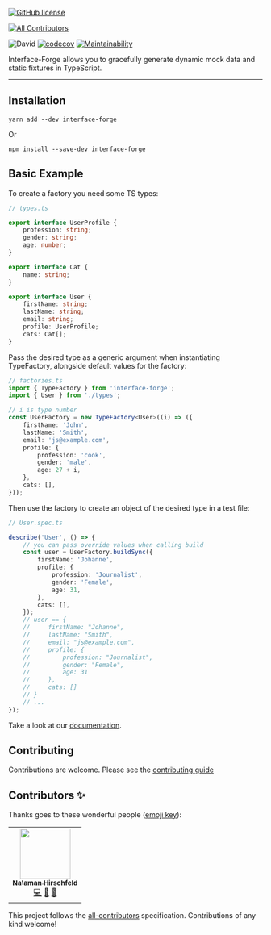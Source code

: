 [![GitHub license](https://img.shields.io/github/license/Goldziher/interfaceForge)](https://github.com/Goldziher/interfaceForge/blob/main/LICENSE)

<!-- ALL-CONTRIBUTORS-BADGE:START - Do not remove or modify this section -->

[![All Contributors](https://img.shields.io/badge/all_contributors-1-orange.svg?style=flat-square)](#contributors-)

<!-- ALL-CONTRIBUTORS-BADGE:END -->

![David](https://img.shields.io/david/Goldziher/interfaceForge)
[![codecov](https://codecov.io/gh/Goldziher/interfaceForge/branch/main/graph/badge.svg?token=1QdttZtggc)](https://codecov.io/gh/Goldziher/interfaceForge)
[![Maintainability](https://api.codeclimate.com/v1/badges/1fe90a85d374b3d38d9c/maintainability)](https://codeclimate.com/github/Goldziher/interfaceForge/maintainability)

Interface-Forge allows you to gracefully generate dynamic mock data and static fixtures in TypeScript.

---

## Installation

```shell
yarn add --dev interface-forge
```

Or

```shell
npm install --save-dev interface-forge
```

## Basic Example

To create a factory you need some TS types:

```typescript
// types.ts

export interface UserProfile {
    profession: string;
    gender: string;
    age: number;
}

export interface Cat {
    name: string;
}

export interface User {
    firstName: string;
    lastName: string;
    email: string;
    profile: UserProfile;
    cats: Cat[];
}
```

Pass the desired type as a generic argument when instantiating TypeFactory, alongside default values for the factory:

```typescript
// factories.ts
import { TypeFactory } from 'interface-forge';
import { User } from './types';

// i is type number
const UserFactory = new TypeFactory<User>((i) => ({
    firstName: 'John',
    lastName: 'Smith',
    email: 'js@example.com',
    profile: {
        profession: 'cook',
        gender: 'male',
        age: 27 + i,
    },
    cats: [],
}));
```

Then use the factory to create an object of the desired type in a test file:

```typescript
// User.spec.ts

describe('User', () => {
    // you can pass override values when calling build
    const user = UserFactory.buildSync({
        firstName: 'Johanne',
        profile: {
            profession: 'Journalist',
            gender: 'Female',
            age: 31,
        },
        cats: [],
    });
    // user == {
    //     firstName: "Johanne",
    //     lastName: "Smith",
    //     email: "js@example.com",
    //     profile: {
    //         profession: "Journalist",
    //         gender: "Female",
    //         age: 31
    //     },
    //     cats: []
    // }
    // ...
});
```

Take a look at our [documentation](docs).

## Contributing

Contributions are welcome. Please see the [contributing guide](CONTRIBUTING.md)

## Contributors ✨

Thanks goes to these wonderful people ([emoji key](https://allcontributors.org/docs/en/emoji-key)):

<!-- ALL-CONTRIBUTORS-LIST:START - Do not remove or modify this section -->
<!-- prettier-ignore-start -->
<!-- markdownlint-disable -->
<table>
  <tr>
    <td align="center"><a href="https://www.linkedin.com/in/nhirschfeld/"><img src="https://avatars.githubusercontent.com/u/30733348?v=4?s=100" width="100px;" alt=""/><br /><sub><b>Na'aman Hirschfeld</b></sub></a><br /><a href="https://github.com/Na'aman Hirschfeld/Interface Forge/commits?author=Goldziher" title="Code">💻</a> <a href="https://github.com/Na'aman Hirschfeld/Interface Forge/commits?author=Goldziher" title="Documentation">📖</a> <a href="#maintenance-Goldziher" title="Maintenance">🚧</a></td>
  </tr>
</table>

<!-- markdownlint-restore -->
<!-- prettier-ignore-end -->

<!-- ALL-CONTRIBUTORS-LIST:END -->

This project follows the [all-contributors](https://github.com/all-contributors/all-contributors) specification. Contributions of any kind welcome!
